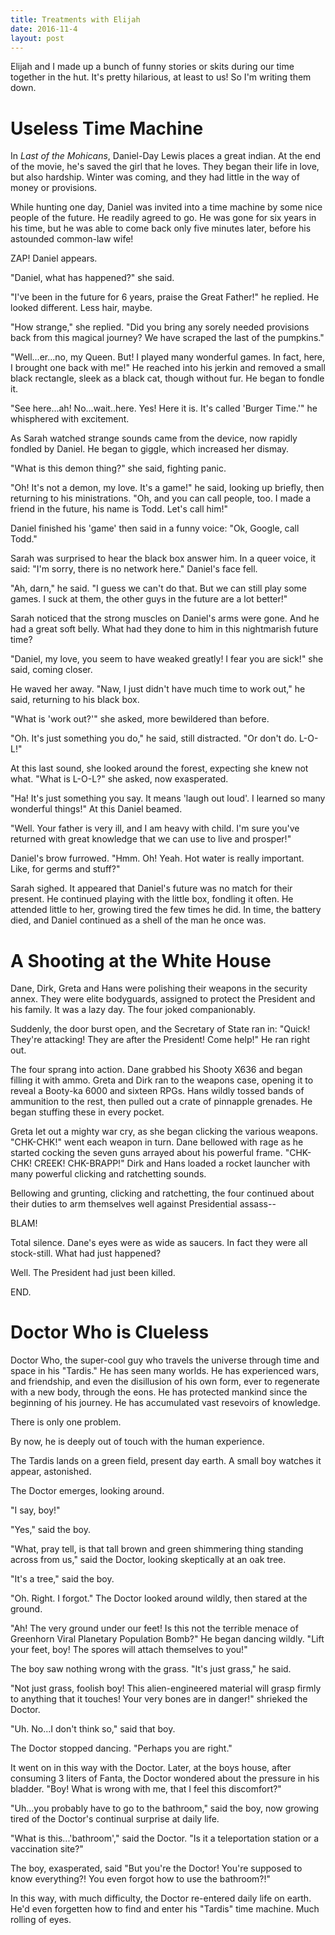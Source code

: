```yaml
---
title: Treatments with Elijah
date: 2016-11-4
layout: post
---
```


Elijah and I made up a bunch of funny stories or skits during our time together in the hut.
It's pretty hilarious, at least to us! So I'm writing them down.

# Useless Time Machine

In _Last of the Mohicans_, Daniel-Day Lewis places a great indian. At the end of the movie,
he's saved the girl that he loves. They began their life in love, but also hardship.
Winter was coming, and they had little in the way of money or provisions.

While hunting one day, Daniel was invited into a time machine by some nice people of the
future. He readily agreed to go. He was gone for six years in his time, but he was able
to come back only five minutes later, before his astounded common-law wife!

ZAP! Daniel appears.

"Daniel, what has happened?" she said.

"I've been in the future for 6 years, praise the Great Father!" he replied.
He looked different. Less hair, maybe.

"How strange," she replied. "Did you bring any sorely needed provisions back from this
magical journey? We have scraped the last of the pumpkins."

"Well...er...no, my Queen. But! I played many wonderful games. In fact, here, I brought
one back with me!" He reached into his jerkin and removed a small black rectangle, sleek
as a black cat, though without fur. He began to fondle it.

"See here...ah! No...wait..here. Yes! Here it is. It's called 'Burger Time.'" he
whisphered with excitement.

As Sarah watched strange sounds came from the device, now rapidly fondled by Daniel.
He began to giggle, which increased her dismay.

"What is this demon thing?" she said, fighting panic.

"Oh! It's not a demon, my love. It's a game!" he said, looking up briefly, then returning
to his ministrations. "Oh, and you can call people, too. I made a friend in the future,
his name is Todd. Let's call him!"

Daniel finished his 'game' then said in a funny voice: "Ok, Google, call Todd."

Sarah was surprised to hear the black box answer him. In a queer voice, it said: "I'm sorry,
there is no network here." Daniel's face fell.

"Ah, darn," he said. "I guess we can't do that. But we can still play some games. I 
suck at them, the other guys in the future are a lot better!"

Sarah noticed that the strong muscles on Daniel's arms were gone. And he had a great soft
belly. What had they done to him in this nightmarish future time?

"Daniel, my love, you seem to have weaked greatly! I fear you are sick!" she said, coming
closer.

He waved her away. "Naw, I just didn't have much time to work out," he said, returning to
his black box.

"What is 'work out?'" she asked, more bewildered than before.

"Oh. It's just something you do," he said, still distracted. "Or don't do. L-O-L!"

At this last sound, she looked around the forest, expecting she knew not what. "What is
L-O-L?" she asked, now exasperated.

"Ha! It's just something you say. It means 'laugh out loud'. I learned so many wonderful
things!" At this Daniel beamed.

"Well. Your father is very ill, and I am heavy with child. I'm sure you've returned with
great knowledge that we can use to live and prosper!"

Daniel's brow furrowed. "Hmm. Oh! Yeah. Hot water is really important. Like, for germs
and stuff?"

Sarah sighed. It appeared that Daniel's future was no match for their present. He continued
playing with the little box, fondling it often. He attended little to her, growing tired
the few times he did. In time, the battery died, and Daniel continued as a shell of the
man he once was.

# A Shooting at the White House

Dane, Dirk, Greta and Hans were polishing their weapons in the security annex. They
were elite bodyguards, assigned to protect the President and his family. It was a lazy
day. The four joked companionably.

Suddenly, the door burst open, and the Secretary of State ran in: "Quick! They're attacking!
They are after the President! Come help!" He ran right out.

The four sprang into action. Dane grabbed his Shooty X636 and began filling it with ammo.
Greta and Dirk ran to the weapons case, opening it to reveal a Booty-ka 6000 and sixteen
RPGs. Hans wildly tossed bands of ammunition to the rest, then pulled out a crate of
pinnapple grenades. He began stuffing these in every pocket.

Greta let out a mighty war cry, as she began clicking the various weapons. "CHK-CHK!" went
each weapon in turn. Dane bellowed with rage as he started cocking the seven guns arrayed
about his powerful frame. "CHK-CHK! CREEK! CHK-BRAPP!" Dirk and Hans loaded a rocket launcher
with many powerful clicking and ratchetting sounds.

Bellowing and grunting, clicking and ratchetting, the four continued about their duties to
arm themselves well against Presidential assass--

BLAM!

Total silence. Dane's eyes were as wide as saucers. In fact they were all stock-still.
What had just happened?

Well. The President had just been killed.

END.

# Doctor Who is Clueless

Doctor Who, the super-cool guy who travels the universe through time and space in
his "Tardis." He has seen many worlds. He has experienced wars, and friendship, and
even the disillusion of his own form, ever to regenerate with a new body, through
the eons. He has protected mankind since the beginning of his journey. He has
accumulated vast resevoirs of knowledge. 

There is only one problem.

By now, he is deeply out of touch with the human experience.

The Tardis lands on a green field, present day earth. A small boy watches it appear,
astonished.

The Doctor emerges, looking around.

"I say, boy!"

"Yes," said the boy.

"What, pray tell, is that tall brown and green shimmering thing standing across from us,"
said the Doctor, looking skeptically at an oak tree.

"It's a tree," said the boy.

"Oh. Right. I forgot." The Doctor looked around wildly, then stared at the ground.

"Ah! The very ground under our feet! Is this not the terrible menace of Greenhorn Viral
Planetary Population Bomb?" He began dancing wildly. "Lift your feet, boy! The spores
will attach themselves to you!"

The boy saw nothing wrong with the grass. "It's just grass," he said.

"Not just grass, foolish boy! This alien-engineered material will grasp firmly to anything
that it touches! Your very bones are in danger!" shrieked the Doctor.

"Uh. No...I don't think so," said that boy.

The Doctor stopped dancing. "Perhaps you are right."

It went on in this way with the Doctor. Later, at the boys house, after consuming 3 liters
of Fanta, the Doctor wondered about the pressure in his bladder. "Boy! What is wrong with
me, that I feel this discomfort?"

"Uh...you probably have to go to the bathroom," said the boy, now growing tired of the
Doctor's continual surprise at daily life.

"What is this...'bathroom'," said the Doctor. "Is it a teleportation station or a
vaccination site?"

The boy, exasperated, said "But you're the Doctor! You're supposed to know everything?!
You even forgot how to use the bathroom?!"

In this way, with much difficulty, the Doctor re-entered daily life on earth.
He'd even forgetten how to find and enter his "Tardis" time machine. Much rolling of eyes.



